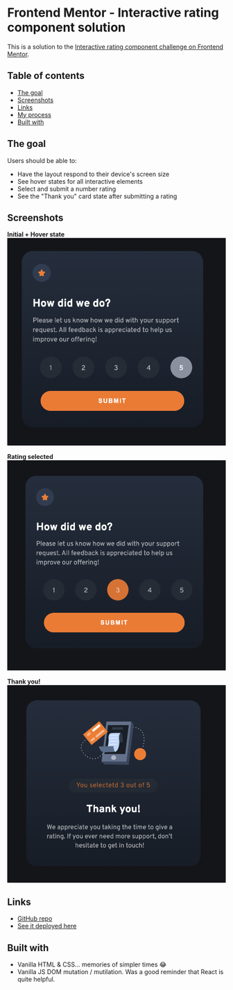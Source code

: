 # Frontend Mentor - Interactive rating component solution

This is a solution to the [Interactive rating component challenge on Frontend Mentor](https://www.frontendmentor.io/challenges/interactive-rating-component-koxpeBUmI).

## Table of contents

- [The goal](#the-goal)
- [Screenshots](#screenshots)
- [Links](#links)
- [My process](#my-process)
- [Built with](#built-with)

## The goal

Users should be able to:

- Have the layout respond to their device's screen size
- See hover states for all interactive elements
- Select and submit a number rating
- See the "Thank you" card state after submitting a rating

## Screenshots

**Initial + Hover state**
![Hover state](./screenshots/hover-state.png)

**Rating selected**
![Almost there state](./screenshots/success-is-coming.png)

**Thank you!**
![Thank you!](./screenshots/thank-you.png)

## Links

- [GitHub repo](https://github.com/dominicva/rating-component)
- [See it deployed here](https://rating-component-omega.vercel.app/)

## Built with

- Vanilla HTML & CSS... memories of simpler times 😂
- Vanilla JS DOM mutation / mutilation. Was a good reminder that React is quite helpful.
